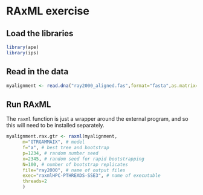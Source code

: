 # RAxML exercise

## Load the libraries


```r
library(ape)
library(ips)
```

## Read in the data


```r
myalignment <- read.dna("ray2000_aligned.fas",format="fasta",as.matrix=TRUE)
```

## Run RAxML

The ```raxml``` function is just a wrapper around the external program, and so this will need to be installed separately.


```r
myalignment.rax.gtr <- raxml(myalignment,
      m="GTRGAMMAIX", # model
      f="a", # best tree and bootstrap
      p=1234, # random number seed
      x=2345, # random seed for rapid bootstrapping
      N=100, # number of bootstrap replicates
      file="ray2000", # name of output files
      exec="raxmlHPC-PTHREADS-SSE3", # name of executable
      threads=2
      )
```

